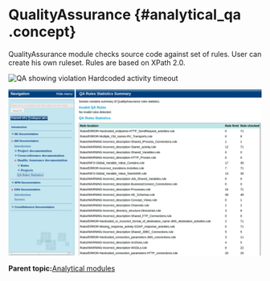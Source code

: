 # QualityAssurance {#analytical_qa .concept}

QualityAssurance module checks source code against set of rules. User can create his own ruleset. Rules are based on XPath 2.0.

![](qa_violation.png "QA showing violation Hardcoded activity timeout")

![](images/qa_statistics.png "QA summary")

**Parent topic:**[Analytical modules](../../core/analytical_modules/analytical_modules.md)

